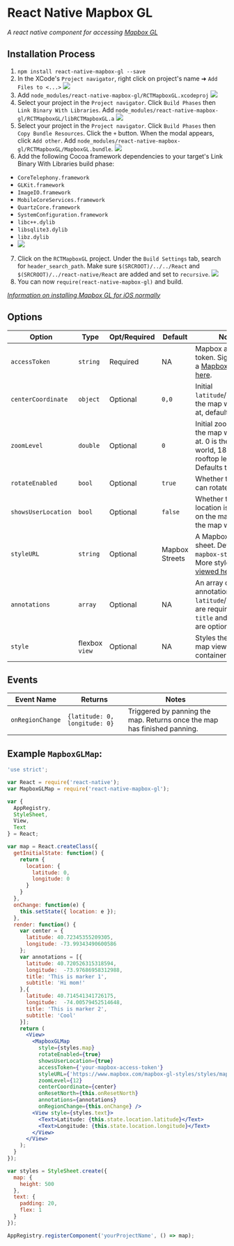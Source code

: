 # React Native Mapbox GL

_A react native component for accessing [Mapbox GL](https://www.mapbox.com/mapbox-gl/)_

## Installation Process

1. `npm install react-native-mapbox-gl --save`
2. In the XCode's `Project navigator`, right click on project's name ➜ `Add Files to <...>` ![](https://cldup.com/k0oJwOUKPN.png)
3. Add `node_modules/react-native-mapbox-gl/RCTMapboxGL.xcodeproj` ![](https://cldup.com/bnJWwtaACM.png)
4. Select your project in the `Project navigator`. Click `Build Phases` then `Link Binary With Libraries`. Add `node_modules/react-native-mapbox-gl/RCTMapboxGL/libRCTMapboxGL.a` ![](https://cldup.com/QWhL_SjobN.png)
5. Select your project in the `Project navigator`. Click `Build Phases` then `Copy Bundle Resources`. Click the `+` button. When the modal appears, click `Add other`. Add `node_modules/react-native-mapbox-gl/RCTMapboxGL/MapboxGL.bundle`. ![](https://cldup.com/Oi7uHxc1Fd.png)
6. Add the following Cocoa framework dependencies to your target's Link Binary With Libraries build phase:
  * `CoreTelephony.framework`
  * `GLKit.framework`
  * `ImageIO.framework`
  * `MobileCoreServices.framework`
  * `QuartzCore.framework`
  * `SystemConfiguration.framework`
  * `libc++.dylib`
  * `libsqlite3.dylib`
  * `libz.dylib`
  * ![](https://cldup.com/KuSEgMQQSy.gif)
7. Click on the `RCTMapboxGL` project. Under the `Build Settings` tab, search for `header_search_path`. Make sure `$(SRCROOT)/../../React` and `$(SRCROOT)/../react-native/React` are added and set to `recursive`. ![](https://cldup.com/81zUEHaKoX.png)
8. You can now `require(react-native-mapbox-gl)` and build.

_[Information on installing Mapbox GL for iOS normally](https://github.com/mapbox/mapbox-gl-native/wiki/Installing-Mapbox-GL-for-iOS)_

## Options


| Option | Type | Opt/Required | Default | Note |
|---|---|---|---|---|
| `accessToken` | `string` | Required | NA |Mapbox access token. Sign up for a [Mapbox account here](mapbox.com/signup).
| `centerCoordinate` | `object` | Optional | `0,0`| Initial `latitude`/`longitude` the map will load at, defaults to `0,0`.
| `zoomLevel` | `double` | Optional | `0` | Initial zoom level the map will load at. 0 is the entire world, 18 is rooftop level. Defaults to 0.
| `rotateEnabled` | `bool`  |  Optional | `true`  | Whether the map can rotate |
|`showsUserLocation` | `bool` | Optional | `false` | Whether the users location is shown on the map. Note - the map will |
| `styleURL` | `string` | Optional | Mapbox Streets |  A Mapbox GL style sheet. Defaults to `mapbox-streets`. More styles [can be viewed here](https://www.mapbox.com/mapbox-gl-styles).
| `annotations` | `array` | Optional | NA |  An array of annotation objects. `latitude`/`longitude` are required, both `title` and `subtitle` are optional.  
| `style`  | flexbox `view` | Optional | NA | Styles the actual map view container |


## Events

| Event Name | Returns | Notes
|---|---|---|
| `onRegionChange` | `{latitude: 0, longitude: 0}` | Triggered by panning the map. Returns once the map has finished panning.

## Example `MapboxGLMap`:
```jsx
'use strict';

var React = require('react-native');
var MapboxGLMap = require('react-native-mapbox-gl');

var {
  AppRegistry,
  StyleSheet,
  View,
  Text
} = React;

var map = React.createClass({
  getInitialState: function() {
    return {
      location: {
        latitude: 0,
        longitude: 0
      }
    }
  },
  onChange: function(e) {
    this.setState({ location: e });
  },
  render: function() {
    var center = {
      latitude: 40.72345355209305,
      longitude: -73.99343490600586
    };
    var annotations = [{
      latitude: 40.720526315318594,
      longitude:  -73.97686958312988,
      title: 'This is marker 1',
      subtitle: 'Hi mom!'
    },{
      latitude: 40.714541341726175,
      longitude:  -74.00579452514648,
      title: 'This is marker 2',
      subtitle: 'Cool'
    }];
    return (
      <View>
        <MapboxGLMap
          style={styles.map}
          rotateEnabled={true}
          showsUserLocation={true}
          accessToken={'your-mapbox-access-token'}
          styleURL={'https://www.mapbox.com/mapbox-gl-styles/styles/mapbox-streets-v7.json'}
          zoomLevel={12}
          centerCoordinate={center}
          onResetNorth={this.onResetNorth}
          annotations={annotations}
          onRegionChange={this.onChange} />
        <View style={styles.text}>
          <Text>Latitude: {this.state.location.latitude}</Text>
          <Text>Longitude: {this.state.location.longitude}</Text>
        </View>
      </View>
    );
  }
});

var styles = StyleSheet.create({
  map: {
    height: 500
  },
  text: {
    padding: 20,
    flex: 1
  }
});

AppRegistry.registerComponent('yourProjectName', () => map);
 ```
